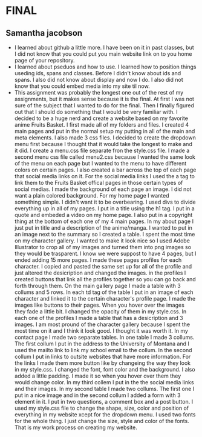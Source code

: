# FINAL
## Samantha jacobson

- I learned about github a little more. I have been on it in past classes, but I did not know that you could put you main website link on to you home page of your repository.
- I learned about pseduos and how to use. I learned how to position things useding ids, spans and classes. Before I didn't know about ids and spans. I also did not know about display and now I do. I also did not know that you could embed media into my site til now.
- This assignment was probably the longest one out of the rest of my assignments, but it makes sense because it is the final. At first I was not sure of the subject that I wanted to do for the final. Then I finally figured out that I should do something that I would be very familiar with. I decided to be a huge nerd and create a website based on my favorite anime Fruits Basket. I first made all of my folders and files. I created 4 main pages and put in the normal setup my putting in all of the main and meta elements. I also made 3 css files. I decided to create the dropdown menu first because I thought that it would take the longest to make and it did. I create a menu.css file separate fron the style.css file. I made a second menu css file called menu2.css because I wanted the same look of the menu on each page but I wanted to the menu to have different colors on certain pages. I also created a bar across the top of each page that social media links on it. For the social media links I used the a tag to link them to the Fruits Basket offical pages in those certain types of social medias. I made the background of each page an image. I did not want a plain colored background. For my home page I wanted something simple. I didn't want it to be overbearing. I used divs to divide everything up in all of my pages. I put in a title using the h1 tag. I put in a quote and embeded a video on my home page. I also put in a copyright thing at the bottom of each one of my 4 main pages. In my about page I just put in title and a description of the anime/manga. I wanted to put in an image next to the summary so I created a table. I spent the most time on my character gallery. I wanted to make it look nice so I used Adobe Illustrator to crop all of my images and turned them into png images so they would be trasparent. I know we were suppost to have 4 pages, but I ended adding 15 more pages. I made these pages profiles for each character. I copied and pasted the same set up for all of the profile and just altered the desicription and changed the images. in the profiles I created buttons that link all the profiles together so you can go back and forth through them. On the main gallery page I made a table with 3 collums and 5 rows. In each td tag of the table I put in an image of each character and linked it to the certain character's profile page. I made the images like buttons to their pages. When you hover over the images they fade a little bit. I changed the opacity of them in my style.css. In each one of the profiles I made a table that has a desicription and 3 images. I am most pround of the character gallery because I spent the most time on it and I think it look good. I thought it was worth it. In my contact page I made two separate tables. In one table I made 3 collums. The first collum I put in the address to the University of Montana and I used the mailto link to link my school email to the collum. In the second collum I put in links to outsite websites that have more information. For the links I made them more button like by changeing the way they look in my style.css. I changed the font, font color and the background. I also added a little padding. I made it so when you hover over them they would change color. In my third collem I put in the the social media links and their images. In my second table I made two collums. The first one I put in a nice image and in the second collum I added a form with 3 element in it. I put in two questions, a comment box and a post button. I used my style.css file to change the shape, size, color and position of everything in my website xcept for the dropdown menu. I used two fonts for the whole thing. I just change the size, style and color of the fonts. That is my work process on creating my website.
